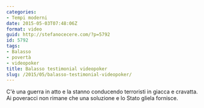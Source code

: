```yaml
---
categories:
- Tempi moderni
date: 2015-05-03T07:48:06Z
format: video
guid: http://stefanocecere.com/?p=5792
id: 5792
tags:
- Balasso
- povertà
- videopoker
title: Balasso testimonial videopoker
slug: /2015/05/balasso-testimonial-videopoker/
---
```


C'è una guerra in atto e la stanno conducendo terroristi in giacca e cravatta. Ai poveracci non rimane che una soluzione e lo Stato gliela fornisce.

<div class="jetpack-video-wrapper">
</div>